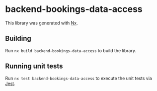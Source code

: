 # backend-bookings-data-access

This library was generated with [Nx](https://nx.dev).

## Building

Run `nx build backend-bookings-data-access` to build the library.

## Running unit tests

Run `nx test backend-bookings-data-access` to execute the unit tests via [Jest](https://jestjs.io).
